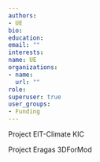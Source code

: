 ```yaml
---
authors:
- UE
bio: 
education:
email: ""
interests:
name: UE
organizations:
- name:
  url: ""
role: 
superuser: true
user_groups:
- Funding
---
```


Project EIT-Climate KIC

Project Eragas 3DForMod

